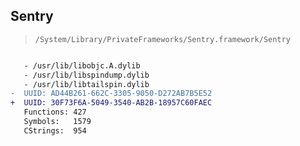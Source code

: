 ## Sentry

> `/System/Library/PrivateFrameworks/Sentry.framework/Sentry`

```diff

   - /usr/lib/libobjc.A.dylib
   - /usr/lib/libspindump.dylib
   - /usr/lib/libtailspin.dylib
-  UUID: AD44B261-662C-3305-9050-D272AB7B5E52
+  UUID: 30F73F6A-5049-3540-AB2B-18957C60FAEC
   Functions: 427
   Symbols:   1579
   CStrings:  954

```
